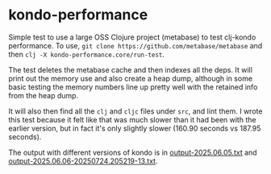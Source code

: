 # kondo-performance

Simple test to use a large OSS Clojure project (metabase) to test clj-kondo
performance. To use, `git clone https://github.com/metabase/metabase` and then
`clj -X kondo-performance.core/run-test`.

The test deletes the metabase cache and then indexes all the deps. It will print
out the memory use and also create a heap dump, although in some basic testing
the memory numbers line up pretty well with the retained info from the heap
dump.

It will also then find all the `clj` and `cljc` files under `src`, and lint
them. I wrote this test because it felt like that was much slower than it had
been with the earlier version, but in fact it's only slightly slower
(160.90 seconds vs 187.95 seconds).

The output with different versions of kondo is in 
[output-2025.06.05.txt](output-2025.06.05.txt) and 
[output-2025.06.06-20250724.205219-13.txt](output-2025.06.06-20250724.205219-13.txt).
